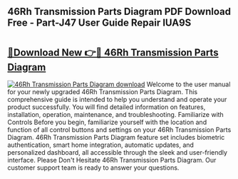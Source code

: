 ## 46Rh Transmission Parts Diagram PDF Download Free - Part-J47 User Guide Repair IUA9S

# <h2><a href="http://dfufa9z.blite.top/?on=46Rh+Transmission+Parts+Diagram">🔗Download New 👉🔴 46Rh Transmission Parts Diagram</a></h2>

[![46Rh Transmission Parts Diagram download](https://i.imgur.com/lujVjoI.png)](http://dfufa9z.blite.top/?on=46Rh+Transmission+Parts+Diagram)
Welcome to the user manual for your newly upgraded 46Rh Transmission Parts Diagram. This comprehensive guide is intended to help you understand and operate your product successfully. You will find detailed information on features, installation, operation, maintenance, and troubleshooting. Familiarize with Controls Before you begin, familiarize yourself with the location and function of all control buttons and settings on your 46Rh Transmission Parts Diagram. 46Rh Transmission Parts Diagram feature set includes biometric authentication, smart home integration, automatic updates, and personalized dashboard, all accessible through the sleek and user-friendly interface. Please Don't Hesitate 46Rh Transmission Parts Diagram. Our customer support team is ready to answer your questions.
